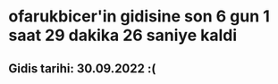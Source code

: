 # ofarukbicer'in gidisine son 6 gun 1 saat 29 dakika 26 saniye kaldi

## Gidis tarihi: 30.09.2022 :(